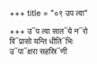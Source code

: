 +++
title = "०९ उप त्वा"

+++
उ᳓प त्वा सात᳓ये न᳓रो  
वि᳓प्रासो यन्ति धीति᳓भिः  
उ᳓पा᳓क्षरा सहस्रि᳓णी